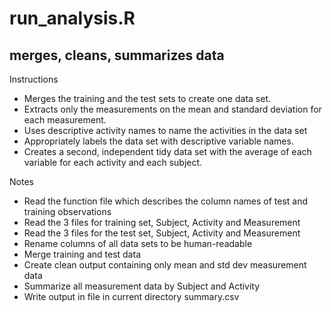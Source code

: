 run_analysis.R
============

merges, cleans, summarizes data
--------

Instructions

- Merges the training and the test sets to create one data set.
- Extracts only the measurements on the mean and standard deviation for each measurement. 
- Uses descriptive activity names to name the activities in the data set
- Appropriately labels the data set with descriptive variable names. 
- Creates a second, independent tidy data set with the average of each variable for each activity and each subject.

Notes

- Read the function file which describes the column names of test and training observations
- Read the 3 files for training set, Subject, Activity and Measurement
- Read the 3 files for the test set, Subject, Activity and Measurement
- Rename columns of all data sets to be human-readable
- Merge training and test data
- Create clean output containing only mean and std dev measurement data
- Summarize all measurement data by Subject and Activity 
- Write output in file in current directory summary.csv


